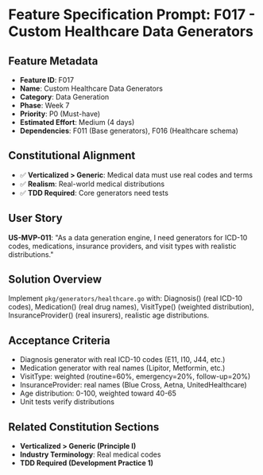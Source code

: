 # Feature Specification Prompt: F017 - Custom Healthcare Data Generators

## Feature Metadata
- **Feature ID**: F017
- **Name**: Custom Healthcare Data Generators
- **Category**: Data Generation
- **Phase**: Week 7
- **Priority**: P0 (Must-have)
- **Estimated Effort**: Medium (4 days)
- **Dependencies**: F011 (Base generators), F016 (Healthcare schema)

## Constitutional Alignment
- ✅ **Verticalized > Generic**: Medical data must use real codes and terms
- ✅ **Realism**: Real-world medical distributions
- ✅ **TDD Required**: Core generators need tests

## User Story
**US-MVP-011**: "As a data generation engine, I need generators for ICD-10 codes, medications, insurance providers, and visit types with realistic distributions."

## Solution Overview
Implement `pkg/generators/healthcare.go` with: Diagnosis() (real ICD-10 codes), Medication() (real drug names), VisitType() (weighted distribution), InsuranceProvider() (real insurers), realistic age distributions.

## Acceptance Criteria
- Diagnosis generator with real ICD-10 codes (E11, I10, J44, etc.)
- Medication generator with real names (Lipitor, Metformin, etc.)
- VisitType: weighted (routine=60%, emergency=20%, follow-up=20%)
- InsuranceProvider: real names (Blue Cross, Aetna, UnitedHealthcare)
- Age distribution: 0-100, weighted toward 40-65
- Unit tests verify distributions

## Related Constitution Sections
- **Verticalized > Generic (Principle I)**
- **Industry Terminology**: Real medical codes
- **TDD Required (Development Practice 1)**
